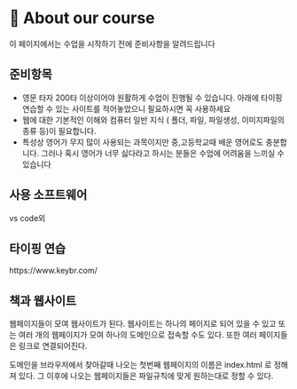 <h1>🤖 About our course</h1>
이 페이지에서는 수업을 시작하기 전에 준비사항을 알려드립니다

<h2> 준비항목 </h2>
<ul>
  <li>영문 타자 200타 이상이어야 원활하게 수업이 진행될 수 있습니다. 아래에 타이핑연습할 수 있는 사이트를 적어놓았으니 필요하시면 꼭 사용하세요</li>
  <li>웹에 대한 기본적인 이해와 컴퓨터 일반 지식 ( 폴더, 파일, 파일생성, 이미지파일의 종류 등)이 필요합니다. </li>
  <li>특성상 영어가 무지 많이 사용되는 과목이지만 중,고등학교때 배운 영어로도 충분합니다. 그러나 혹시 영어가 너무 싫다라고 하시는 분들은 수업에 어려움을 느끼실 수 있습니다</li>
  </ul>
<h2> 사용 소프트웨어 </h2>
vs code외

<h2>타이핑 연습</h2>
https://www.keybr.com/


<h2> 책과 웹사이트 </h2>
웹페이지들이 모여 웹사이트가 된다. 웹사이트는 하나의 페이지로 되어 있을 수 있고 또는 여러 개의 웹페이지가 모여 하나의 도메인으로 접속할 수도 있다. 
또한 여러 페이지들은 링크로 연결되어진다.

도메인을 브라우저에서 찾아갈때 나오는 첫번째 웹페이지의 이름은 index.html 로 정해져 있다. 그 이후에 나오는 웹페이지들은 파일규칙에 맞게 원하는대로 정할 수 있다.
